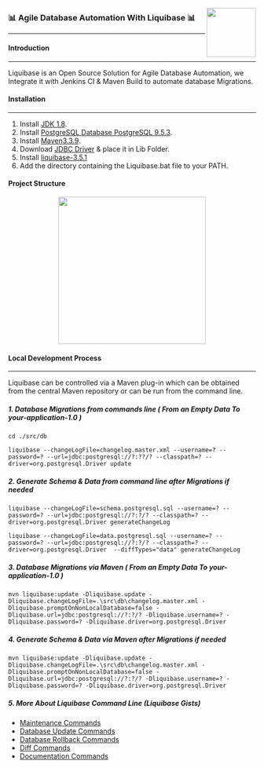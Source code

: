 <a href="http://www.liquibase.org" ><img src='https://zohodiscussions.com/getCustomFile.do?fileId=49382000001011019&forumGroupId=49382000000003001' align='right' width='100'></a>

### :bar_chart:  Agile Database Automation With Liquibase  :bar_chart:
---------------

#### Introduction 
---------

Liquibase is an Open Source Solution for Agile Database Automation, we Integrate it with Jenkins CI & Maven Build to automate database Migrations.

#### Installation 
----------------

1. Install [JDK 1.8](http://www.oracle.com/technetwork/java/javase/downloads/jdk8-downloads-2133151.html).
2. Install [PostgreSQL Database PostgreSQL 9.5.3](http://get.enterprisedb.com/postgresql/postgresql-9.5.3-1-windows-x64.exe).
3. Install [Maven3.3.9](http://apache.mindstudios.com/maven/maven-3/3.3.9/binaries/apache-maven-3.3.9-bin.tar.gz).
4. Download [JDBC Driver](https://jdbc.postgresql.org/download/postgresql-9.4.1209.jre6.jar) & place it in Lib Folder.
5. Install [liquibase-3.5.1](https://github.com/liquibase/liquibase/releases/download/liquibase-parent-3.5.1/liquibase-3.5.1-bin.zip)
6. Add the directory containing the Liquibase.bat file to your PATH. 

#### Project Structure 

<p align="center">
<img src="https://raw.githubusercontent.com/elghoujdamilabs/database-automation/master/img/liquibase-project-structure.png" width='300' >
</p>

#### Local Development Process 
-----------------

Liquibase can be controlled via a Maven plug-in which can be obtained from the central Maven repository or can be run from the command line. 

##### 1. Database Migrations from commands line ( From an Empty Data To your-application-1.0 ) 

```
cd ./src/db 
```

```
liquibase --changeLogFile=changelog.master.xml --username=? --password=? --url=jdbc:postgresql://?:??/? --classpath=? --driver=org.postgresql.Driver update
```

##### 2. Generate Schema & Data from command line after Migrations if needed 

```
liquibase --changeLogFile=schema.postgresql.sql --username=? --password=? --url=jdbc:postgresql://?:?/? --classpath=? --driver=org.postgresql.Driver generateChangeLog
```

```
liquibase --changeLogFile=data.postgresql.sql --username=? --password=? --url=jdbc:postgresql://?:?/? --classpath=? --driver=org.postgresql.Driver  --diffTypes="data" generateChangeLog
```

##### 3. Database Migrations via Maven ( From an Empty Data To your-application-1.0 ) 

```  
mvn liquibase:update -Dliquibase.update -Dliquibase.changeLogFile=.\src\db\changelog.master.xml -Dliquibase.promptOnNonLocalDatabase=false -Dliquibase.url=jdbc:postgresql://?:?/? -Dliquibase.username=? -Dliquibase.password=? -Dliquibase.driver=org.postgresql.Driver 
```

##### 4. Generate Schema & Data via Maven after Migrations if needed 

```
mvn liquibase:update -Dliquibase.update -Dliquibase.changeLogFile=.\src\db\changelog.master.xml -Dliquibase.promptOnNonLocalDatabase=false -Dliquibase.url=jdbc:postgresql://?:?/? -Dliquibase.username=? -Dliquibase.password=? -Dliquibase.driver=org.postgresql.Driver 
```

##### 5. More About Liquibase Command Line (Liquibase Gists) 
- [Maintenance Commands](https://github.alliancelab.io/gist/a002527/2ba4233ba2ec51fd52033fba609ac926)
- [Database Update Commands](https://github.alliancelab.io/gist/a002527/2ba4233ba2ec51fd52033fba609ac926) 
- [Database Rollback Commands](https://github.alliancelab.io/gist/a002527/2ba4233ba2ec51fd52033fba609ac926) 
- [Diff Commands](https://github.alliancelab.io/gist/a002527/2ba4233ba2ec51fd52033fba609ac926) 
- [Documentation Commands](https://github.alliancelab.io/gist/a002527/2ba4233ba2ec51fd52033fba609ac926) 
